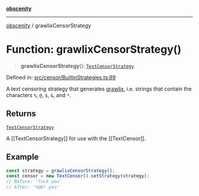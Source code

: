 [**obscenity**](../README.md)

***

[obscenity](../README.md) / grawlixCensorStrategy

# Function: grawlixCensorStrategy()

> **grawlixCensorStrategy**(): [`TextCensorStrategy`](../type-aliases/TextCensorStrategy.md)

Defined in: [src/censor/BuiltinStrategies.ts:89](https://github.com/jo3-l/obscenity/blob/df55df57c9cde0cfef01d92ac049af8e5d6ff36a/src/censor/BuiltinStrategies.ts#L89)

A text censoring strategy that generates
[grawlix](https://www.merriam-webster.com/words-at-play/grawlix-symbols-swearing-comic-strips),
i.e. strings that contain the characters `%`, `@`, `$`, `&`, and `*`.

## Returns

[`TextCensorStrategy`](../type-aliases/TextCensorStrategy.md)

A [[TextCensorStrategy]] for use with the [[TextCensor]].

## Example

```typescript
const strategy = grawlixCensorStrategy();
const censor = new TextCensor().setStrategy(strategy);
// Before: 'fuck you'
// After: '%@&* you'
```
